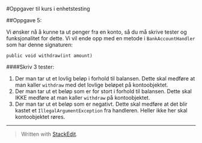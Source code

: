 #Oppgaver til kurs i enhetstesting

##Oppgave 5:

Vi ønsker nå å kunne ta ut penger fra en konto, så du må skrive tester og funksjonalitet for dette. Vi vil ende opp med en metode i `BankAccountHandler` som har denne signaturen:

    public void withdraw(int amount)

####Skriv 3 tester:

 1. Der man tar ut et lovlig beløp i forhold til balansen. Dette skal medføre at man kaller `withdraw` med det lovlige beløpet på kontoobjektet.
 2. Der man tar ut et beløp som er for stort i forhold til balansen. Dette skal IKKE medføre at man kaller `withdraw` på kontoobjektet.
 3. Der man tar ut et beløp som er negativt. Dette skal medføre at det blir kastet et `IllegalArgumentException` fra handleren. Heller ikke her skal kontoobjektet røres.
 
----------

> Written with [StackEdit](https://stackedit.io/).
